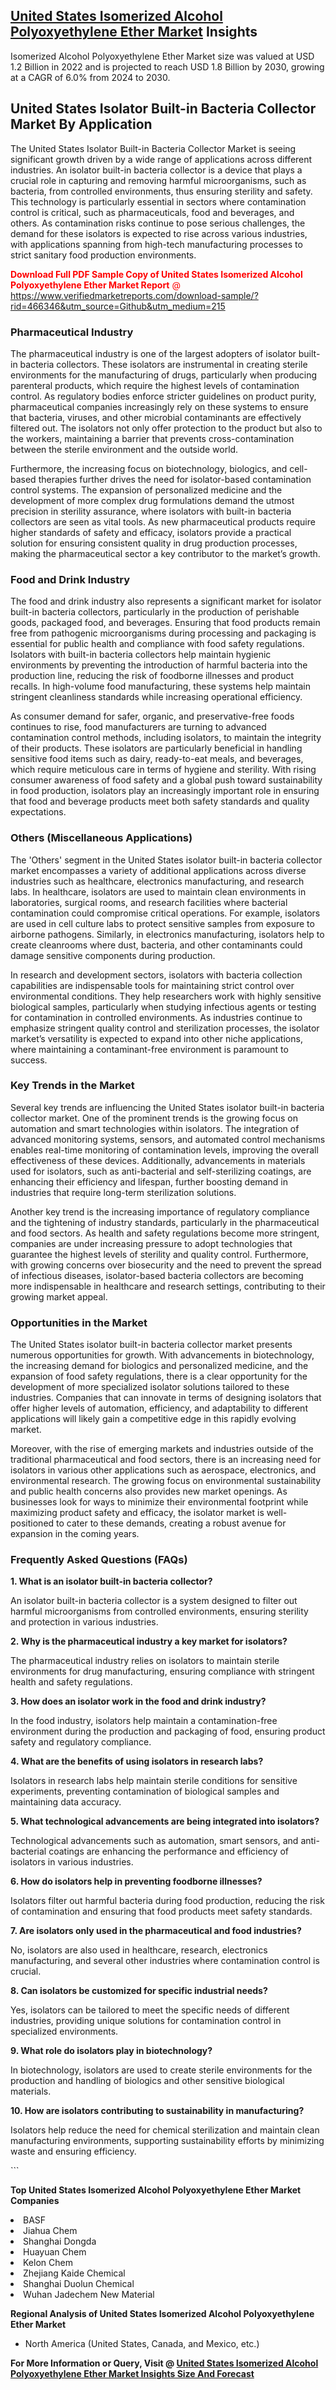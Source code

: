 <h2><a href="https://www.verifiedmarketreports.com/download-sample/?rid=466346&amp;utm_source=Github&amp;utm_medium=215" target="_blank">United States Isomerized Alcohol Polyoxyethylene Ether Market</a> Insights</h2><p>Isomerized Alcohol Polyoxyethylene Ether Market size was valued at USD 1.2 Billion in 2022 and is projected to reach USD 1.8 Billion by 2030, growing at a CAGR of 6.0% from 2024 to 2030.</p><p> <h2>United States Isolator Built-in Bacteria Collector Market By Application</h2> <p>The United States Isolator Built-in Bacteria Collector Market is seeing significant growth driven by a wide range of applications across different industries. An isolator built-in bacteria collector is a device that plays a crucial role in capturing and removing harmful microorganisms, such as bacteria, from controlled environments, thus ensuring sterility and safety. This technology is particularly essential in sectors where contamination control is critical, such as pharmaceuticals, food and beverages, and others. As contamination risks continue to pose serious challenges, the demand for these isolators is expected to rise across various industries, with applications spanning from high-tech manufacturing processes to strict sanitary food production environments.</p> <p><p><span class=""><span style="color: #ff0000;"><strong>Download Full PDF Sample Copy of United States Isomerized Alcohol Polyoxyethylene Ether Market Report</strong> @ </span><a href="https://www.verifiedmarketreports.com/download-sample/?rid=466346&amp;utm_source=Github&amp;utm_medium=215" target="_blank">https://www.verifiedmarketreports.com/download-sample/?rid=466346&amp;utm_source=Github&amp;utm_medium=215</a></span></p></p> <h3>Pharmaceutical Industry</h3> <p>The pharmaceutical industry is one of the largest adopters of isolator built-in bacteria collectors. These isolators are instrumental in creating sterile environments for the manufacturing of drugs, particularly when producing parenteral products, which require the highest levels of contamination control. As regulatory bodies enforce stricter guidelines on product purity, pharmaceutical companies increasingly rely on these systems to ensure that bacteria, viruses, and other microbial contaminants are effectively filtered out. The isolators not only offer protection to the product but also to the workers, maintaining a barrier that prevents cross-contamination between the sterile environment and the outside world.</p> <p>Furthermore, the increasing focus on biotechnology, biologics, and cell-based therapies further drives the need for isolator-based contamination control systems. The expansion of personalized medicine and the development of more complex drug formulations demand the utmost precision in sterility assurance, where isolators with built-in bacteria collectors are seen as vital tools. As new pharmaceutical products require higher standards of safety and efficacy, isolators provide a practical solution for ensuring consistent quality in drug production processes, making the pharmaceutical sector a key contributor to the market’s growth.</p> <h3>Food and Drink Industry</h3> <p>The food and drink industry also represents a significant market for isolator built-in bacteria collectors, particularly in the production of perishable goods, packaged food, and beverages. Ensuring that food products remain free from pathogenic microorganisms during processing and packaging is essential for public health and compliance with food safety regulations. Isolators with built-in bacteria collectors help maintain hygienic environments by preventing the introduction of harmful bacteria into the production line, reducing the risk of foodborne illnesses and product recalls. In high-volume food manufacturing, these systems help maintain stringent cleanliness standards while increasing operational efficiency.</p> <p>As consumer demand for safer, organic, and preservative-free foods continues to rise, food manufacturers are turning to advanced contamination control methods, including isolators, to maintain the integrity of their products. These isolators are particularly beneficial in handling sensitive food items such as dairy, ready-to-eat meals, and beverages, which require meticulous care in terms of hygiene and sterility. With rising consumer awareness of food safety and a global push toward sustainability in food production, isolators play an increasingly important role in ensuring that food and beverage products meet both safety standards and quality expectations.</p> <h3>Others (Miscellaneous Applications)</h3> <p>The 'Others' segment in the United States isolator built-in bacteria collector market encompasses a variety of additional applications across diverse industries such as healthcare, electronics manufacturing, and research labs. In healthcare, isolators are used to maintain clean environments in laboratories, surgical rooms, and research facilities where bacterial contamination could compromise critical operations. For example, isolators are used in cell culture labs to protect sensitive samples from exposure to airborne pathogens. Similarly, in electronics manufacturing, isolators help to create cleanrooms where dust, bacteria, and other contaminants could damage sensitive components during production.</p> <p>In research and development sectors, isolators with bacteria collection capabilities are indispensable tools for maintaining strict control over environmental conditions. They help researchers work with highly sensitive biological samples, particularly when studying infectious agents or testing for contamination in controlled environments. As industries continue to emphasize stringent quality control and sterilization processes, the isolator market’s versatility is expected to expand into other niche applications, where maintaining a contaminant-free environment is paramount to success.</p> <h3>Key Trends in the Market</h3> <p>Several key trends are influencing the United States isolator built-in bacteria collector market. One of the prominent trends is the growing focus on automation and smart technologies within isolators. The integration of advanced monitoring systems, sensors, and automated control mechanisms enables real-time monitoring of contamination levels, improving the overall effectiveness of these devices. Additionally, advancements in materials used for isolators, such as anti-bacterial and self-sterilizing coatings, are enhancing their efficiency and lifespan, further boosting demand in industries that require long-term sterilization solutions.</p> <p>Another key trend is the increasing importance of regulatory compliance and the tightening of industry standards, particularly in the pharmaceutical and food sectors. As health and safety regulations become more stringent, companies are under increasing pressure to adopt technologies that guarantee the highest levels of sterility and quality control. Furthermore, with growing concerns over biosecurity and the need to prevent the spread of infectious diseases, isolator-based bacteria collectors are becoming more indispensable in healthcare and research settings, contributing to their growing market appeal.</p> <h3>Opportunities in the Market</h3> <p>The United States isolator built-in bacteria collector market presents numerous opportunities for growth. With advancements in biotechnology, the increasing demand for biologics and personalized medicine, and the expansion of food safety regulations, there is a clear opportunity for the development of more specialized isolator solutions tailored to these industries. Companies that can innovate in terms of designing isolators that offer higher levels of automation, efficiency, and adaptability to different applications will likely gain a competitive edge in this rapidly evolving market.</p> <p>Moreover, with the rise of emerging markets and industries outside of the traditional pharmaceutical and food sectors, there is an increasing need for isolators in various other applications such as aerospace, electronics, and environmental research. The growing focus on environmental sustainability and public health concerns also provides new market openings. As businesses look for ways to minimize their environmental footprint while maximizing product safety and efficacy, the isolator market is well-positioned to cater to these demands, creating a robust avenue for expansion in the coming years.</p> <h3>Frequently Asked Questions (FAQs)</h3> <p><b>1. What is an isolator built-in bacteria collector?</b></p> <p>An isolator built-in bacteria collector is a system designed to filter out harmful microorganisms from controlled environments, ensuring sterility and protection in various industries.</p> <p><b>2. Why is the pharmaceutical industry a key market for isolators?</b></p> <p>The pharmaceutical industry relies on isolators to maintain sterile environments for drug manufacturing, ensuring compliance with stringent health and safety regulations.</p> <p><b>3. How does an isolator work in the food and drink industry?</b></p> <p>In the food industry, isolators help maintain a contamination-free environment during the production and packaging of food, ensuring product safety and regulatory compliance.</p> <p><b>4. What are the benefits of using isolators in research labs?</b></p> <p>Isolators in research labs help maintain sterile conditions for sensitive experiments, preventing contamination of biological samples and maintaining data accuracy.</p> <p><b>5. What technological advancements are being integrated into isolators?</b></p> <p>Technological advancements such as automation, smart sensors, and anti-bacterial coatings are enhancing the performance and efficiency of isolators in various industries.</p> <p><b>6. How do isolators help in preventing foodborne illnesses?</b></p> <p>Isolators filter out harmful bacteria during food production, reducing the risk of contamination and ensuring that food products meet safety standards.</p> <p><b>7. Are isolators only used in the pharmaceutical and food industries?</b></p> <p>No, isolators are also used in healthcare, research, electronics manufacturing, and several other industries where contamination control is crucial.</p> <p><b>8. Can isolators be customized for specific industrial needs?</b></p> <p>Yes, isolators can be tailored to meet the specific needs of different industries, providing unique solutions for contamination control in specialized environments.</p> <p><b>9. What role do isolators play in biotechnology?</b></p> <p>In biotechnology, isolators are used to create sterile environments for the production and handling of biologics and other sensitive biological materials.</p> <p><b>10. How are isolators contributing to sustainability in manufacturing?</b></p> <p>Isolators help reduce the need for chemical sterilization and maintain clean manufacturing environments, supporting sustainability efforts by minimizing waste and ensuring efficiency.</p> ```</p><p><strong>Top United States Isomerized Alcohol Polyoxyethylene Ether Market Companies</strong></p><div data-test-id=""><p><li>BASF</li><li> Jiahua Chem</li><li> Shanghai Dongda</li><li> Huayuan Chem</li><li> Kelon Chem</li><li> Zhejiang Kaide Chemical</li><li> Shanghai Duolun Chemical</li><li> Wuhan Jadechem New Material</li></p><div><strong>Regional Analysis of&nbsp;United States Isomerized Alcohol Polyoxyethylene Ether Market</strong></div><ul><li dir="ltr"><p dir="ltr">North America&nbsp;(United States, Canada, and Mexico, etc.)</p></li></ul><p><strong>For More Information or Query, Visit @&nbsp;</strong><strong><a href="https://www.verifiedmarketreports.com/product/isomerized-alcohol-polyoxyethylene-ether-market/?utm_source=Github&amp;utm_medium=215" target="_blank">United States Isomerized Alcohol Polyoxyethylene Ether Market Insights Size And Forecast</a></strong></p></div>
